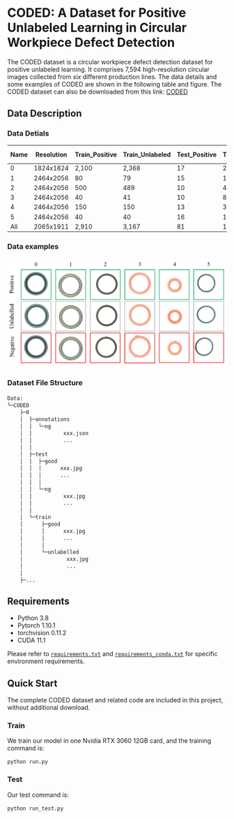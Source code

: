 # CODED: A Dataset for Positive Unlabeled Learning in Circular Workpiece Defect Detection

The CODED dataset is a circular workpiece defect detection dataset for positive unlabeled learning. It comprises 7,594 high-resolution circular images collected from *six* different production lines. The data details and some examples of CODED are shown in the following table and figure.
The CODED dataset can also be downloaded from this link: [CODED](https://drive.google.com/file/d/1kj90dpOZxY0SiuWcv4qjX8eCHuvxXQIc/view?usp=sharing)

## Data Description
### Data Detials
|Name     |Resolution |Train_Positive |Train_Unlabeled|Test_Positive|Test_Negative|Total    |#Defect types|
|---      |---        |---            |---            |---          |---          |---      |---          |
|0        |1824x1824  |2,100          |2,368          |17           |250          |4,735    |2            |
|1        |2464x2056  |80             |79             |15           |117          |291      |3            |
|2        |2464x2056  |500            |489            |10           |462          |1,461    |12           |
|3        |2464x2056  |40             |41             |10           |82           |173      |7            |
|4        |2464x2056  |150            |150            |13           |346          |659      |5            |
|5        |2464x2056  |40             |40             |16           |179          |275      |4            |
|All      |2065x1911  |2,910          |3,167          |81           |1,436        |7,594    |33           |

### Data examples
![](doc/dataset.jpg)  

### Dataset File Structure
    Data:  
    └─CODED  
        ├─0  
        │  ├─annotations  
        │  │  └─ng  
        │  │          xxx.json  
        │  │          ...  
        │  │          
        │  ├─test  
        │  │  ├─good  
        │  │  │      xxx.jpg  
        │  │  │      ...  
        │  │  │      
        │  │  └─ng  
        │  │          xxx.jpg  
        │  │          ...  
        │  │          
        │  └─train  
        │      ├─good  
        │      │      xxx.jpg  
        │      │      ...  
        │      │      
        │      └─unlabelled  
        │              xxx.jpg  
        │              ...  
        │              
        ├─...  

## Requirements
* Python 3.8
* Pytorch 1.10.1
* torchvision 0.11.2
* CUDA 11.1

Please refer to [`requirements.txt`](https://github.com/Hao-Chen-NJUST/CODED/blob/master/requirements.txt) and [`requirements_conda.txt`](https://github.com/Hao-Chen-NJUST/CODED/blob/master/requirements_conda.txt) for specific environment requirements.

## Quick Start
The complete CODED dataset and related code are included in this project, without additional download.

### Train

We train our model in one Nvidia RTX 3060 12GB card, and the training command is:

    python run.py
    
### Test

Our test command is:

    python run_test.py
